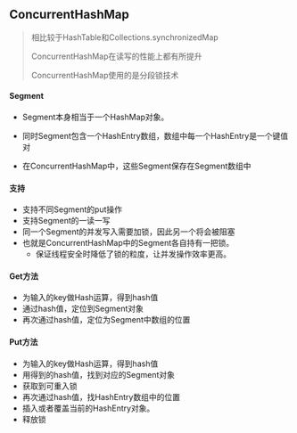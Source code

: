 ## ConcurrentHashMap

> 相比较于HashTable和Collections.synchronizedMap
>
> ConcurrentHashMap在读写的性能上都有所提升
>
> ConcurrentHashMap使用的是分段锁技术

#### Segment

- Segment本身相当于一个HashMap对象。
- 同时Segment包含一个HashEntry数组，数组中每一个HashEntry是一个键值对

- 在ConcurrentHashMap中，这些Segment保存在Segment数组中

#### 支持

- 支持不同Segment的put操作
- 支持Segment的一读一写
- 同一个Segment的并发写入需要加锁，因此另一个将会被阻塞
- 也就是ConcurrentHashMap中的Segment各自持有一把锁。
  - 保证线程安全时降低了锁的粒度，让并发操作效率更高。

#### Get方法

- 为输入的key做Hash运算，得到hash值
- 通过hash值，定位到Segment对象
- 再次通过hash值，定位为Segment中数组的位置

#### Put方法

- 为输入的key做Hash运算，得到hash值
- 用得到的hash值，找到对应的Segment对象
- 获取到可重入锁
- 再次通过hash值，找HashEntry数组中的位置
- 插入或者覆盖当前的HashEntry对象。
- 释放锁